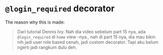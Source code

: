 # `@login_required` decorator

The reason why this is made:
> Dari tutorial Dennis Ivy. Nah dia video sebelum part 15 nya, ada `@login_required` di `home` view -nya., nah di part 15 nya, dia mau bikin nih jadi user role based cenah, jadi custom decorator. Tapi aku belum ngerti jadi rangkum dulu deh.

